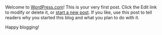 Welcome to [WordPress.com](https://wordpress.com/)! This is your very first post. Click the Edit link to modify or delete it, or [start a new post](/wp-admin/post-new.php). If you like, use this post to tell readers why you started this blog and what you plan to do with it.

Happy blogging!